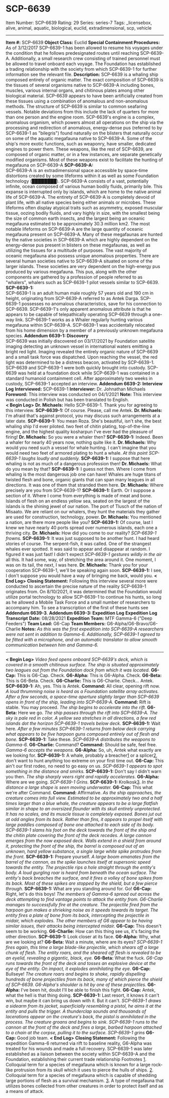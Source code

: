 # SCP-6639
Item Number: SCP-6639
Rating: 29
Series: series-7
Tags: _licensebox, alive, animal, aquatic, biological, euclid, extradimensional, scp, vehicle

---

  
**Item #:** SCP-6639 
**Object Class:** Euclid
**Special Containment Procedures:** As of 3/12/2017 SCP-6639-1 has been allowed to resume his voyages under the condition that he follows predesignated routes until reaching SCP-6639-A. Additionally, a small research crew consisting of trained personnel must be allowed to travel onboard each voyage. The Foundation has established a trading relationship with the society from which SCP-6639-1 for further information see the relevant file.
**Description:** SCP-6639 is a whaling ship composed entirely of organic matter. The exact composition of SCP-6639 is the tissues of several organisms native to SCP-6639-A including bones, muscles, various internal organs, and chitinous plates among other biological material. SCP-6639 appears to have been artificially created from these tissues using a combination of anomalous and non-anomalous methods. The structure of SCP-6639 is similar to common seafaring vessels. Notable deviations from this include the lack of quarters for more than one person and the engine room.
SCP-6639's engine is a complex, anomalous organism, which powers almost all operations on the ship via the processing and redirection of anomalous, energy-dense pus (referred to by SCP-6639-1 as "bilegris") found naturally on the blisters that naturally occur on some of the aquatic megafauna native to SCP-6639-A. Some of the ship's more exotic functions, such as weaponry, have smaller, dedicated engines to power them. These weapons, like the rest of SCP-6639, are composed of organic matter, or in a few instances, are separate genetically modified organisms. Most of these weapons exist to facilitate the hunting of megafauna on SCP-6639-A
**SCP-6639-A:**  
SCP-6639-A is an extradimensional space accessible by space-time distortions created by some lifeforms within it as well as some Foundation technology (████████). SCP-6639-A consists of a vast, potentially infinite, ocean composed of various human bodily fluids, primarily bile. This expanse is interrupted only by islands, which are home to the native animal life of SCP-6639-A. The entirety of SCP-6639-A is completely devoid of plant life, with all native species being either animals or microbes. These lifeforms often display atypical traits such as asymmetry, exposed muscular tissue, oozing bodily fluids, and vary highly in size, with the smallest being the size of common earth insects, and the largest being an oceanic megafauna estimated to be approximately 30.3 million km2.
The most notable lifeforms on SCP-6639-A are the large quantity of oceanic megafauna present on SCP-6639-A. Many of these megafaunas are hunted by the native societies in SCP-6639-A which are highly dependent on the energy-dense pus present in blisters on these megafaunas, as well as utilizing the tissues for a multitude of purposes. The vast majority of oceanic megafauna also possess unique anomalous properties.
There are several human societies native to SCP-6639-A situated on some of the larger islands. These societies are very dependent on the high-energy pus produced by various megafauna. This pus, along with the other components are gathered by a profession of people referred to as "whalers", whalers such as SCP-6639-1 pilot vessels similar to SCP-6639.
**SCP-6639-1:**  
SCP-6639-1 is an adult human male roughly 57 years old and 190 cm in height, originating from SCP-6639-A referred to as Antek Darga. SCP-6639-1 possesses no anomalous characteristics, save for his connection to SCP-6639. SCP-6639-1's only apparent anomalous attribute is that he appears to be capable of telepathically operating SCP-6639 through a one-way link. SCP-6639-1 works as a Whaler regularly hunting various megafauna within SCP-6639-A. SCP-6639-1 was accidentally relocated from his home dimension by a member of a previously unknown megafauna species.
**Addendum 6639-1: Discovery**  
SCP-6639 was initially discovered on 03/17/2021 by Foundation satellite imaging detecting an unknown vessel in international waters emitting a bright red light. Imaging revealed the entirely organic nature of SCP-6639 and a small task force was dispatched. Upon reaching the vessel, the red light was determined to be a distress beacon, activated by SCP-6639-1. SCP-6639 and SCP-6639-1 were both quickly brought into custody. SCP-6639 was held at a foundation dock while SCP-6639-1 was contained in a standard humanoid containment cell. After approximately two weeks in custody, SCP-6639-1 accepted an interview.
**Addendum 6639-2: Interview Log**
**Interviewed:** SCP-6639-1
**Interviewer:** Dr. Johnathan Michaels
**Foreword:** This interview was conducted on 04/1/2021
**Note:** This interview was conducted in Polish but has been translated to English.  
**< Begin Log>**
**Dr. Michaels:** Hello SCP-6639-1. Thank you for agreeing to this interview.
**SCP-6639-1:** Of course. Please, call me Antek.
**Dr. Michaels:** I'm afraid that's against protocol, you may discuss such arrangements at a later date.
**SCP-6639-1:** You mean Roza. She's beautiful, isn't she, the best whaling ship I'd ever piloted. two feet of chitin plating, top-of-the-line engine, and the highest quality kosharpun I've ever had the pleasure of firing!
**Dr. Michaels:** So you were a whaler then?
**SCP-6639-1:** Indeed. Been a whaler for nearly 40 years now, nothing quite like it.
**Dr. Michaels:** Why would you need such a vessel for whale hunting. I can't imagine that you would need two feet of armored plating to hunt a whale.
_At this point SCP-6639-1 laughs loudly and suddenly._
**SCP-6639-1:** I suppose that here whaling is not as much of a dangerous profession then!
**Dr. Michaels:** What do you mean by that?
**SCP-6639-1:** I guess not then. Where I come from whaling is the most dangerous job one can have! Whales are huge titans of twisted flesh and bone, organic giants that can span many leagues in all directions. It was one of them that stranded them here.
**Dr. Michaels:** Where precisely are you from SCP-6639-1?
**SCP-6639-1:** Earth. Or I suppose a section of it. Where I come from everything is made of meat and bone. Islands of flesh on an endless yellow sea, seated on the largest of the islands is the shining jewel of our nation. The port of Tlusch of the nation of Misaato. We are reliant on our whalers, they hunt the materials they gather are used for construction, technology, power.
**Dr. Michaels:** You mentioned a nation, are there more people like you?
**SCP-6639-1:** Of course, last I knew we have nearly 40 ports spread over numerous islands, each one a thriving city.
**Dr. Michaels:** How did you come to our reality?
_SCP-6639-1 frowns._
**SCP-6639-1:** It was just supposed to be another hunt. I had heard stories of course. The serpent-fish, it was called. One of the strangest whales ever spotted. It was said to appear and disappear at random. I figured it was just fast! I didn't expect
_SCP-6639-1 gestures wildly in the air_
all this. It had some, way, of stretching the area around it. One moment, I was on its tail, the next, I was here.
**Dr. Michaels:** Thank you for your cooperation SCP-6639-1, we'll be speaking again soon.
**SCP-6639-1:** I see, I don't suppose you would have a way of bringing me back, would you.
**< End Log>**
**Closing Statement:** Following this interview several more were conducted to ascertain the precise nature of the reality SCP-6639-1 originates from. On 8/10/2021, it was determined that the Foundation would utilize portal technology to allow SCP-6639-1 to continue his hunts, so long as he allowed a Mobile Task Force and a small number of researchers to accompany him. To see a transcription of the first of these hunts see **Addendum 6639-3**.
**Addendum 6639-3: Expedition Log**
**Expedition Log Transcript**
**Date:** 08/28/2021
**Expedition Team:** MTF Gamma-6 ("Deep Feeders")
**Team Lead:** G6-Cap
**Team Members:** G6-Alpha/G6-Bravo/G6-Charlie
**Notes:** _As this was the first expedition into SCP-6639-A researchers were not sent in addition to Gamma-6. Additionally, SCP-6639-1 agreed to be fitted with a microphone, and an automatic translator to allow smooth communication between him and Gamma-6._
* * *
**< Begin Log>**
_Video feed opens onboard SCP-6639's deck, which is covered in a smooth chitinous surface. The ship is situated approximately two leagues out from the Foundation dock from which it was located._
**G6-Cap:** This is G6-Cap. Check.
**G6-Alpha:** This is G6-Alpha. Check.
**G6-Beta:** This is G6-Beta. Check.
**G6-Charlie:** This is G6-Charlie. Check… Antek.
**SCP-6639-1:** Ah, yes. This is Antek.
**Command:** All clear, opening rift now.
_A loud thrumming noise is heard as a Foundation satellite array activates. After a few seconds, a space-time aperture slightly larger than SCP-6639 opens in front of the ship, leading into SCP-6639-A._
**Command:** Rift is stable. You may proceed.
_The ship begins to accelerate into the rift._
**G6-Beta:** Here we go.
_The ship passes through the rift into SCP-6639-A. The sky is pale red in color. A yellow sea stretches in all directions, a few red islands dot the horizon SCP-6639-1 travels below deck._
**SCP-6639-1:** Wait here.
_After a few minutes SCP-6639-1 returns from below deck carrying what appears to be five harpoon guns composed entirely out of flesh and bone._
**SCP-6639-1:** Take these.
_SCP-6639-A distributes the weapons to Gamma-6._
**G6-Charlie:** Command?
**Command:** Should be safe, feel free.
_Gamma-6 accepts the weapons._
**G6-Alpha:** So, uh, Antek what exactly are we looking for.
**SCP-6639-1:** A whale, probably a breacher[1](javascript:;) or a splicer[2](javascript:;), don't want to hunt anything too extreme on your first time out.
**G6-Cap:** This ain't our first rodeo, no need to go easy on us.
_SCP-6639-1 appears to spot something in the distance and smirks._
**SCP-6639-1:** Don't say I didn't warn you then.
_The ship sharply veers right and rapidly accelerates._
**G6-Alpha:** Where are we going.
_SCP-6639-1 Grins._
**SCP-6639-1:** Krolkosk[3](javascript:;).
_In the distance a large shape is seen moving underwater._
**G6-Cap:** This what we're after Command.
**Command:** Affirmative.
_As the ship approaches, the creature comes into full view. Estimated to be approximately two and a half times larger than a blue whale, the creature appears to be a large flatfish similar in shape to an oversized flounder with its skull entirely unprotected. It has no scales, and its muscle tissue is completely exposed. Bones jut out at odd angles from its back. Rather than fins, it appears to propel itself with large paddles composed of bone one attached to each side of its body. SCP-6639-1 slams his foot on the deck towards the front of the ship and the chitin plate covering the front of the deck recedes. A large cannon emerges from the now exposed deck. Walls extend in a shield from around it, protecting the front of the ship, the barrel is composed out of an unknown, hard yellow substance, a single large white spike protrudes from the front._
**SCP-6639-1:** Prepare yourself.
_A large boom emanates from the barrel of the cannon, as the spike launches itself at supersonic speed towards the entity. The projectile rips a hole straight through the entity's body. A loud gurgling roar is heard from beneath the ocean surface. The entity's back breaches the surface, and it fires a volley of bone spikes from its back. Most of these spikes are stopped by the shield, but a few pierce through._
**SCP-6639-1:** What are you standing around for. Go!
**G6-Cap:** Right, let's do this boys!
_The members of Gamma-6 spread out across the deck attempting to find vantage points to attack the entity from. G6-Charlie manages to successfully fire at the creature. The projectile fired from the harpoon gun makes a shrieking noise as it speeds towards its target. The entity fires a plate of bone from its back, intercepting the projectile in midair, which explodes. The other members of G6 appear to be having similar issues, their attacks being intercepted midair._
**G6-Cap:** This doesn't seem to be working.
**G6-Charlie:** How can this thing see us, it's facing the other direction.
**SCP-6639-1:** Look closer at its face.
**G6-Alpha:** Why, what are we looking at?
**G6-Beta:** Wait a minute, where are its eyes?
_SCP-6639-1 fires again, this time a large blade-like projectile, which shears off a large chunk of flesh. The entity roars, and the sheared off flesh is revealed to be an eyelid, revealing a gigantic, black, eye._
**G6-Beta:** What the fuck.
_G6-Cap runs towards the front of the deck and tosses an explosive device at the eye of the entity. On impact, it explodes annihilating the eye._
**G6-Cap:** Bullseye!
_The creature roars and begins to shake, rapidly dispelling hundreds of bone projectiles from its back, many of which pierce the shield of SCP-6639. G6-Alpha's shoulder is hit by one of these projectiles._
**G6-Alpha:** I've been hit, doubt I'll be able to finish this fight.
**G6-Cap:** Antek, what the hell is that thing doing.
**SCP-6639-1:** Last resort, it knows it can't win, but maybe it can bring us down with it. But it can't.
_SCP-6639-1 draws a sidearm from its jacket, superficially resembling a pistol, he aims it at the entity and pulls the trigger. A thunderclap sounds and thousands of lacerations appear on the creature's back, the pistol is annihilated in the process. The creature groans and begins to sink. SCP-6639-1 runs to the cannon at the front of the deck and fires a large, barbed harpoon attached to a chain at the corpse, pulling it to the surface._
_SCP-6639-1 grins_
**G6-Cap:** Good job team.
**< End Log>**
**Closing Statement:** Following the expedition Gamma-6 returned via rift to baseline reality, G6-Alpha was treated for his wounds and made a full recovery. SCP-6639-1 was later established as a liaison between the society within SCP-6639-A and the Foundation, establishing their current trade relationship
Footnotes
[1](javascript:;). Colloquial term for a species of megafauna which is known for a large rock-like protrusion from its skull which it uses to pierce the hulls of ships.
[2](javascript:;). Colloquial term for a species of megafauna which is capable of shedding large portions of flesh as a survival mechanism.
[3](javascript:;). A type of megafauna that utilizes bones collected from other creatures in order to protect itself and as a means of attack.
  